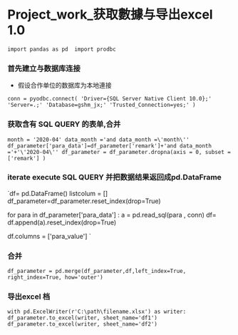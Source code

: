 # Project_work_获取數據与导出excel 1.0 

`import pandas as pd 
import prodbc
`

### 首先建立与数据库连接
* 假设合作单位的数据库为本地連接

`conn = pyodbc.connect(
    'Driver={SQL Server Native Client 10.0};'
    'Server=.;'
    'Database=gshm_jx;'
    'Trusted_Connection=yes;'
)
`

### 获取含有 SQL QUERY 的表单,合并

`month = '2020-04'
data_month ='and data_month =\'month\''
df_parameter['para_data']=df_parameter['remark']+'and data_month ='+'\'2020-04\''
df_parameter = df_parameter.dropna(axis = 0, subset = ['remark'] )
`

### iterate execute SQL QUERY 并把数据结果返回成pd.DataFrame 

`df= pd.DataFrame() 
listcolum = []
df_parameter=df_parameter.reset_index(drop=True)

for para in df_parameter['para_data'] : 
        a = pd.read_sql(para , conn)
        df= df.append(a).reset_index(drop=True)

df.columns = ['para_value']
`

### 合并 

`
df_parameter = pd.merge(df_parameter,df,left_index=True, right_index=True, how='outer')
`
### 导出excel 档 

`
with pd.ExcelWriter(r'C:\path\filename.xlsx') as writer:
    df_parameter.to_excel(writer, sheet_name='df1')
    df_parameter.to_excel(writer, sheet_name='df2')
`



